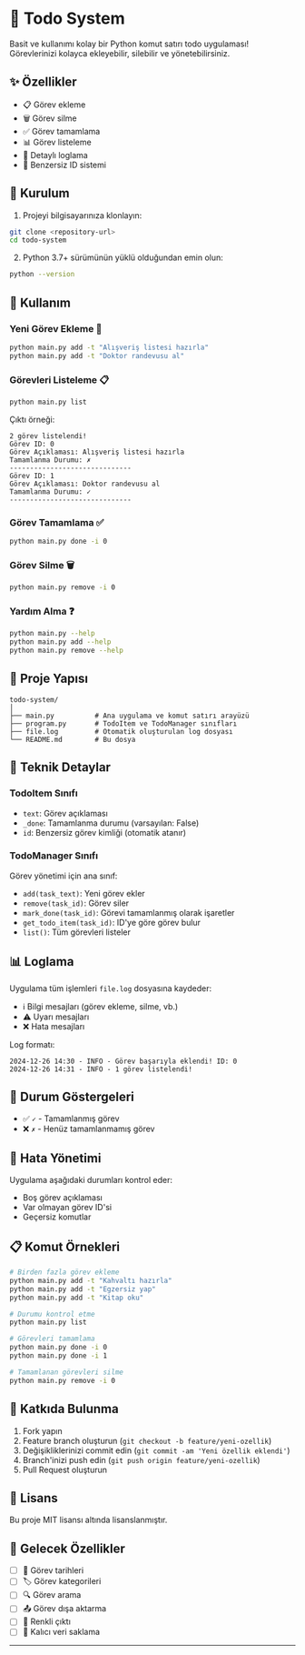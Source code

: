# 📝 Todo System

Basit ve kullanımı kolay bir Python komut satırı todo uygulaması! Görevlerinizi kolayca ekleyebilir, silebilir ve yönetebilirsiniz.

## ✨ Özellikler

- 📋 Görev ekleme
- 🗑️ Görev silme  
- ✅ Görev tamamlama
- 📊 Görev listeleme
- 📝 Detaylı loglama
- 🎯 Benzersiz ID sistemi

## 🚀 Kurulum

1. Projeyi bilgisayarınıza klonlayın:
```bash
git clone <repository-url>
cd todo-system
```

2. Python 3.7+ sürümünün yüklü olduğundan emin olun:
```bash
python --version
```

## 📖 Kullanım

### Yeni Görev Ekleme 📝
```bash
python main.py add -t "Alışveriş listesi hazırla"
python main.py add -t "Doktor randevusu al"
```

### Görevleri Listeleme 📋
```bash
python main.py list
```

Çıktı örneği:
```
2 görev listelendi!
Görev ID: 0
Görev Açıklaması: Alışveriş listesi hazırla
Tamamlanma Durumu: ✗
------------------------------
Görev ID: 1
Görev Açıklaması: Doktor randevusu al
Tamamlanma Durumu: ✓
------------------------------
```

### Görev Tamamlama ✅
```bash
python main.py done -i 0
```

### Görev Silme 🗑️
```bash
python main.py remove -i 0
```

### Yardım Alma ❓
```bash
python main.py --help
python main.py add --help
python main.py remove --help
```

## 📁 Proje Yapısı

```
todo-system/
│
├── main.py          # Ana uygulama ve komut satırı arayüzü
├── program.py       # TodoItem ve TodoManager sınıfları
├── file.log         # Otomatik oluşturulan log dosyası
└── README.md        # Bu dosya
```

## 🔧 Teknik Detaylar

### TodoItem Sınıfı
- `text`: Görev açıklaması
- `_done`: Tamamlanma durumu (varsayılan: False)
- `id`: Benzersiz görev kimliği (otomatik atanır)

### TodoManager Sınıfı
Görev yönetimi için ana sınıf:
- `add(task_text)`: Yeni görev ekler
- `remove(task_id)`: Görev siler
- `mark_done(task_id)`: Görevi tamamlanmış olarak işaretler
- `get_todo_item(task_id)`: ID'ye göre görev bulur
- `list()`: Tüm görevleri listeler

## 📊 Loglama

Uygulama tüm işlemleri `file.log` dosyasına kaydeder:
- ℹ️ Bilgi mesajları (görev ekleme, silme, vb.)
- ⚠️ Uyarı mesajları
- ❌ Hata mesajları

Log formatı:
```
2024-12-26 14:30 - INFO - Görev başarıyla eklendi! ID: 0
2024-12-26 14:31 - INFO - 1 görev listelendi!
```

## 🎨 Durum Göstergeleri

- ✅ `✓` - Tamamlanmış görev
- ❌ `✗` - Henüz tamamlanmamış görev

## 🐛 Hata Yönetimi

Uygulama aşağıdaki durumları kontrol eder:
- Boş görev açıklaması
- Var olmayan görev ID'si
- Geçersiz komutlar

## 📋 Komut Örnekleri

```bash
# Birden fazla görev ekleme
python main.py add -t "Kahvaltı hazırla"
python main.py add -t "Egzersiz yap"
python main.py add -t "Kitap oku"

# Durumu kontrol etme
python main.py list

# Görevleri tamamlama
python main.py done -i 0
python main.py done -i 1

# Tamamlanan görevleri silme
python main.py remove -i 0
```

## 🤝 Katkıda Bulunma

1. Fork yapın
2. Feature branch oluşturun (`git checkout -b feature/yeni-ozellik`)
3. Değişikliklerinizi commit edin (`git commit -am 'Yeni özellik eklendi'`)
4. Branch'inizi push edin (`git push origin feature/yeni-ozellik`)
5. Pull Request oluşturun

## 📄 Lisans

Bu proje MIT lisansı altında lisanslanmıştır.

## 🚀 Gelecek Özellikler

- [ ] 📅 Görev tarihleri
- [ ] 🏷️ Görev kategorileri
- [ ] 🔍 Görev arama
- [ ] 📤 Görev dışa aktarma
- [ ] 🎨 Renkli çıktı
- [ ] 💾 Kalıcı veri saklama

---

